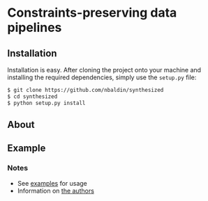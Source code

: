 # Constraints-preserving data pipelines 


## Installation

Installation is easy. After cloning the project onto your machine and installing the required dependencies,
simply use the `setup.py` file:

```bash
$ git clone https://github.com/nbaldin/synthesized
$ cd synthesized
$ python setup.py install
```

## About



## Example



### Notes

- See [examples](examples/) for usage
- Information on [the authors](AUTHORS.md)
